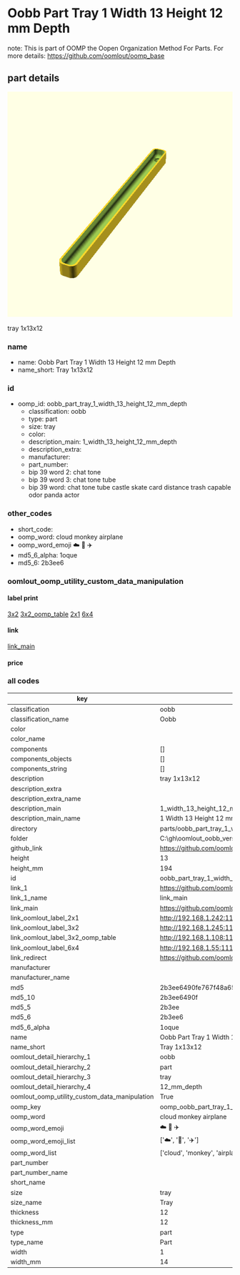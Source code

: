 # Oobb Part Tray 1 Width 13 Height 12 mm Depth  

note: This is part of OOMP the Oopen Organization Method For Parts. For more details: https://github.com/oomlout/oomp_base

##  part details
  

[![](3dpr.png)](3dpr.png)

tray 1x13x12



### name
* name: Oobb Part Tray 1 Width 13 Height 12 mm Depth
* name_short: Tray 1x13x12 
### id
* oomp_id: oobb_part_tray_1_width_13_height_12_mm_depth
  * classification: oobb
  * type: part
  * size: tray
  * color: 
  * description_main: 1_width_13_height_12_mm_depth
  * description_extra: 
  * manufacturer: 
  * part_number: 
  * bip 39 word 2: chat tone
  * bip 39 word 3: chat tone tube
  * bip 39 word: chat tone tube castle skate card distance trash capable odor panda actor

### other_codes
* short_code: 
* oomp_word: cloud monkey airplane
* oomp_word_emoji :cloud: :monkey: :airplane:
* md5_6_alpha: 1oque
* md5_6: 2b3ee6






### oomlout_oomp_utility_custom_data_manipulation
#### label print
[3x2](http://192.168.1.245:1112/?label=oomp%201oque)
[3x2_oomp_table](http://192.168.1.108:1112/?label=oomp%201oque)
[2x1](http://192.168.1.242:1112/?label=oomp%201oque)
[6x4](http://192.168.1.55:1112/?label=oomp%201oque)    

#### link

[link_main](https://github.com/oomlout/oomlout_oobb_version_4_generated_parts/tree/main/navigation_oomp/oobb/part/tray/1_width_13_height_12_mm_depth/part)                              

#### price







### all codes 
| key | value |  
| --- | --- |  
| classification | oobb |  
| classification_name | Oobb |  
| color |  |  
| color_name |  |  
| components | [] |  
| components_objects | [] |  
| components_string | [] |  
| description | tray 1x13x12 |  
| description_extra |  |  
| description_extra_name |  |  
| description_main | 1_width_13_height_12_mm_depth |  
| description_main_name | 1 Width 13 Height 12 mm Depth |  
| directory | parts/oobb_part_tray_1_width_13_height_12_mm_depth |  
| folder | C:\gh\oomlout_oobb_version_4_generated_parts\parts\oobb_part_tray_1_width_13_height_12_mm_depth |  
| github_link | https://github.com/oomlout/oomlout_oomp_part_src/tree/main/parts/oobb_part_tray_1_width_13_height_12_mm_depth |  
| height | 13 |  
| height_mm | 194 |  
| id | oobb_part_tray_1_width_13_height_12_mm_depth |  
| link_1 | https://github.com/oomlout/oomlout_oobb_version_4_generated_parts/tree/main/navigation_oomp/oobb/part/tray/1_width_13_height_12_mm_depth/part |  
| link_1_name | link_main |  
| link_main | https://github.com/oomlout/oomlout_oobb_version_4_generated_parts/tree/main/navigation_oomp/oobb/part/tray/1_width_13_height_12_mm_depth/part |  
| link_oomlout_label_2x1 | http://192.168.1.242:1112/?label=oomp%201oque |  
| link_oomlout_label_3x2 | http://192.168.1.245:1112/?label=oomp%201oque |  
| link_oomlout_label_3x2_oomp_table | http://192.168.1.108:1112/?label=oomp%201oque |  
| link_oomlout_label_6x4 | http://192.168.1.55:1112/?label=oomp%201oque |  
| link_redirect | https://github.com/oomlout/oomlout_oobb_version_4_generated_parts/tree/main/parts/oobb_tray_01_13_12 |  
| manufacturer |  |  
| manufacturer_name |  |  
| md5 | 2b3ee6490fe767f48a650239d4391136 |  
| md5_10 | 2b3ee6490f |  
| md5_5 | 2b3ee |  
| md5_6 | 2b3ee6 |  
| md5_6_alpha | 1oque |  
| name | Oobb Part Tray 1 Width 13 Height 12 mm Depth |  
| name_short | Tray 1x13x12  |  
| oomlout_detail_hierarchy_1 | oobb |  
| oomlout_detail_hierarchy_2 | part |  
| oomlout_detail_hierarchy_3 | tray |  
| oomlout_detail_hierarchy_4 | 12_mm_depth |  
| oomlout_oomp_utility_custom_data_manipulation | True |  
| oomp_key | oomp_oobb_part_tray_1_width_13_height_12_mm_depth |  
| oomp_word | cloud monkey airplane |  
| oomp_word_emoji | :cloud: :monkey: :airplane: |  
| oomp_word_emoji_list | [':cloud:', ':monkey:', ':airplane:'] |  
| oomp_word_list | ['cloud', 'monkey', 'airplane'] |  
| part_number |  |  
| part_number_name |  |  
| short_name |  |  
| size | tray |  
| size_name | Tray |  
| thickness | 12 |  
| thickness_mm | 12 |  
| type | part |  
| type_name | Part |  
| width | 1 |  
| width_mm | 14 |  
